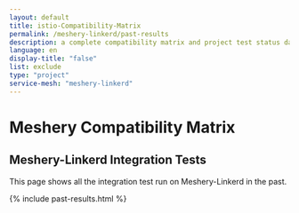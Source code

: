 ```yaml
---
layout: default
title: istio-Compatibility-Matrix
permalink: /meshery-linkerd/past-results
description: a complete compatibility matrix and project test status dashboard.
language: en
display-title: "false"
list: exclude
type: "project"
service-mesh: "meshery-linkerd"
---
```


# Meshery Compatibility Matrix

## Meshery-Linkerd Integration Tests

This page shows all the integration test run on Meshery-Linkerd in the past.

{% include past-results.html %}